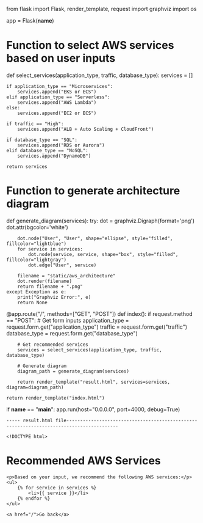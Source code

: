 from flask import Flask, render_template, request
import graphviz
import os

app = Flask(__name__)

# Function to select AWS services based on user inputs
def select_services(application_type, traffic, database_type):
    services = []
    
    if application_type == "Microservices":
        services.append("EKS or ECS")
    elif application_type == "Serverless":
        services.append("AWS Lambda")
    else:
        services.append("EC2 or ECS")
    
    if traffic == "High":
        services.append("ALB + Auto Scaling + CloudFront")
    
    if database_type == "SQL":
        services.append("RDS or Aurora")
    elif database_type == "NoSQL":
        services.append("DynamoDB")
    
    return services

# Function to generate architecture diagram
def generate_diagram(services):
    try:
        dot = graphviz.Digraph(format='png')
        dot.attr(bgcolor='white')
        
        dot.node("User", "User", shape="ellipse", style="filled", fillcolor="lightblue")
        for service in services:
            dot.node(service, service, shape="box", style="filled", fillcolor="lightgray")
            dot.edge("User", service)
        
        filename = "static/aws_architecture"
        dot.render(filename)
        return filename + ".png"
    except Exception as e:
        print("Graphviz Error:", e)
        return None
    
@app.route("/", methods=["GET", "POST"])
def index():
    if request.method == "POST":
        # Get form inputs
        application_type = request.form.get("application_type")
        traffic = request.form.get("traffic")
        database_type = request.form.get("database_type")
        
        # Get recommended services
        services = select_services(application_type, traffic, database_type)
        
        # Generate diagram
        diagram_path = generate_diagram(services)
        
        return render_template("result.html", services=services, diagram=diagram_path)
    
    return render_template("index.html")

if __name__ == "__main__":
    app.run(host="0.0.0.0", port=4000, debug=True)


    ----- result.html file-----------------------------------------------------------------------------------------

    <!DOCTYPE html>
<html lang="en">
<head>
    <meta charset="UTF-8">
    <meta name="viewport" content="width=device-width, initial-scale=1.0">
    <title>Cloud Solution Recommendation - Results</title>
</head>
<body>
    <h1>Recommended AWS Services</h1>
    
    <p>Based on your input, we recommend the following AWS services:</p>
    <ul>
        {% for service in services %}
            <li>{{ service }}</li>
        {% endfor %}
    </ul>
    
    <a href="/">Go back</a>
</body>
</html>
